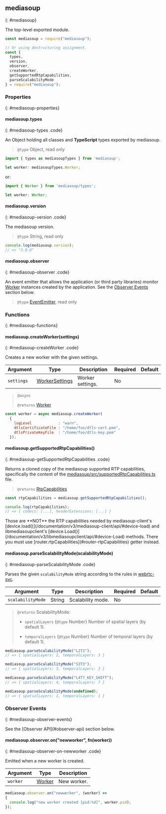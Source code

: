 ## mediasoup
{: #mediasoup}

<section markdown="1">

The top-level exported module.

```javascript
const mediasoup = require("mediasoup");

// Or using destructuring assignment.
const {
  types,
  version,
  observer,
  createWorker,
  getSupportedRtpCapabilities,
  parseScalabilityMode
} = require("mediasoup");
```

</section>


### Properties
{: #mediasoup-properties}

<section markdown="1">

#### mediasoup.types
{: #mediasoup-types .code}

An Object holding all classes and **TypeScript** types exported by mediasoup.

> `@type` Object, read only

```javascript
import { types as mediasoupTypes } from 'mediasoup';

let worker: mediasoupTypes.Worker;
```

or:

```javascript
import { Worker } from 'mediasoup/types';

let worker: Worker;
```

#### mediasoup.version
{: #mediasoup-version .code}

The mediasoup version.

> `@type` String, read only

```javascript
console.log(mediasoup.version);
// => "3.0.0"
```

#### mediasoup.observer
{: #mediasoup-observer .code}

An event emitter that allows the application (or third party libraries) monitor [Worker](#Worker) instances created by the application. See the [Observer Events](#mediasoup-observer-events) section below.

> `@type` [EventEmitter](https://nodejs.org/api/events.html#events_class_eventemitter), read only

</section>


### Functions
{: #mediasoup-functions}

<section markdown="1">

#### mediasoup.createWorker(settings)
{: #mediasoup-createWorker .code}

Creates a new worker with the given settings.

<div markdown="1" class="table-wrapper L3">

Argument   | Type    | Description | Required | Default 
---------- | ------- | ----------- | -------- | ----------
`settings` | [WorkerSettings](#WorkerSettings) | Worker settings. | No |

</div>

> `@async`
> 
> `@returns` [Worker](#Worker)

```javascript
const worker = async mediasoup.createWorker(
  {
    logLevel            : "warn",
    dtlsCertificateFile : "/home/foo/dtls-cert.pem",
    dtlsPrivateKeyFile  : "/home/foo/dtls-key.pem"
  });
```

#### mediasoup.getSupportedRtpCapabilities()
{: #mediasoup-getSupportedRtpCapabilities .code}

Returns a cloned copy of the mediasoup supported RTP capabilities, specifically the content of the [mediasoup/src/supportedRtpCapabilities.ts](https://github.com/versatica/mediasoup/blob/v3/src/supportedRtpCapabilities.ts) file.

> `@returns` [RtpCapabilities](/documentation/v3/mediasoup/rtp-parameters-and-capabilities/#RtpCapabilities)

```javascript
const rtpCapabilities = mediasoup.getSupportedRtpCapabilities();

console.log(rtpCapabilities);
// => { codecs: [...], headerExtensions: [...] }
```

<div markdown="1" class="note warn">
Those are **NOT** the RTP capabilities needed by mediasoup-client's [device.load()](/documentation/v3/mediasoup-client/api/#device-load) and libmediasoupclient's [device.Load()](/documentation/v3/libmediasoupclient/api/#device-Load) methods. There you must use [router.rtpCapabilities](#router-rtpCapabilities) getter instead.
</div>

#### mediasoup.parseScalabilityMode(scalabilityMode)
{: #mediasoup-parseScalabilityMode .code}

Parses the given `scalabilityMode` string according to the rules in [webrtc-svc](https://w3c.github.io/webrtc-svc/).

<div markdown="1" class="table-wrapper L3">

Argument   | Type    | Description | Required | Default 
---------- | ------- | ----------- | -------- | ----------
`scalabilityMode` | String | Scalability mode. | No |

</div>

> `@returns` ScalabilityMode:
> 
> * `spatialLayers` {`@type` Number} Number of spatial layers (by default 1).
>
> * `temporalLayers` {`@type` Number} Number of temporal layers (by default 1).

```javascript
mediasoup.parseScalabilityMode("L2T3");
// => { spatialLayers: 2, temporalLayers: 3 }

mediasoup.parseScalabilityMode("S3T3");
// => { spatialLayers: 3, temporalLayers: 3 }

mediasoup.parseScalabilityMode("L4T7_KEY_SHIFT");
// => { spatialLayers: 4, temporalLayers: 7 }

mediasoup.parseScalabilityMode(undefined);
// => { spatialLayers: 1, temporalLayers: 1 }
```

</section>


### Observer Events
{: #mediasoup-observer-events}

<section markdown="1">

<div markdown="1" class="note">
See the [Observer API](#observer-api) section below.
</div>

#### mediasoup.observer.on("newworker", fn(worker))
{: #mediasoup-observer-on-newworker .code}

Emitted when a new worker is created.

<div markdown="1" class="table-wrapper L3">

Argument | Type    | Description   
-------- | ------- | ----------------
`worker` | [Worker](#Worker) | New worker.

</div>

```javascript
mediasoup.observer.on("newworker", (worker) =>
{
  console.log("new worker created [pid:%d]", worker.pid);
});
```

</section>
